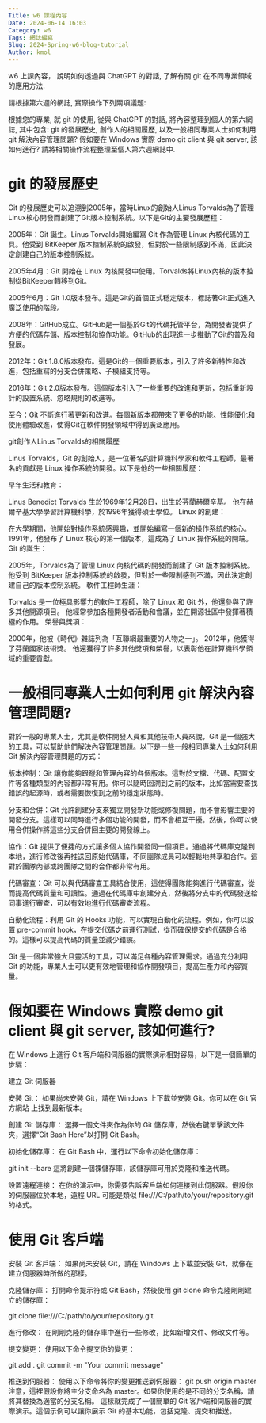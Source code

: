 ```yaml
---
Title: w6 課程內容
Date: 2024-06-14 16:03
Category: w6
Tags: 網誌編寫
Slug: 2024-Spring-w6-blog-tutorial
Author: kmol
---
```


w6 上課內容， 說明如何透過與 ChatGPT 的對話, 了解有關 git 在不同專業領域的應用方法. 

<!-- PELICAN_END_SUMMARY -->


請根據第六週的網誌, 實際操作下列兩項議題:

根據您的專業, 就 git 的使用, 從與 ChatGPT 的對話, 將內容整理到個人的第六網誌, 其中包含: git 的發展歷史, 創作人的相關履歷, 以及一般相同專業人士如何利用  git 解決內容管理問題?
假如要在 Windows 實際 demo git client 與 git server, 該如何進行? 請將相關操作流程整理至個人第六週網誌中.


# git 的發展歷史

Git 的發展歷史可以追溯到2005年，當時Linux的創始人Linus Torvalds為了管理Linux核心開發而創建了Git版本控制系統。以下是Git的主要發展歷程：

2005年：Git 誕生。Linus Torvalds開始編寫 Git 作為管理 Linux 內核代碼的工具。他受到 BitKeeper 版本控制系統的啟發，但對於一些限制感到不滿，因此決定創建自己的版本控制系統。

2005年4月：Git 開始在 Linux 內核開發中使用。Torvalds將Linux內核的版本控制從BitKeeper轉移到Git。

2005年6月：Git 1.0版本發布。這是Git的首個正式穩定版本，標誌著Git正式進入廣泛使用的階段。

2008年：GitHub成立。GitHub是一個基於Git的代碼托管平台，為開發者提供了方便的代碼存儲、版本控制和協作功能。GitHub的出現進一步推動了Git的普及和發展。

2012年：Git 1.8.0版本發布。這是Git的一個重要版本，引入了許多新特性和改進，包括重寫的分支合併策略、子模組支持等。

2016年：Git 2.0版本發布。這個版本引入了一些重要的改進和更新，包括重新設計的設置系統、忽略規則的改進等。

至今：Git 不斷進行著更新和改進。每個新版本都帶來了更多的功能、性能優化和使用體驗改進，使得Git在軟件開發領域中得到廣泛應用。

git創作人Linus Torvalds的相關履歷

Linus Torvalds，Git 的創始人，是一位著名的計算機科學家和軟件工程師，最著名的貢獻是 Linux 操作系統的開發。以下是他的一些相關履歷：

早年生活和教育：

Linus Benedict Torvalds 生於1969年12月28日，出生於芬蘭赫爾辛基。
他在赫爾辛基大學學習計算機科學，於1996年獲得碩士學位。
Linux 的創建：

在大學期間，他開始對操作系統感興趣，並開始編寫一個新的操作系統的核心。
1991年，他發布了 Linux 核心的第一個版本，這成為了 Linux 操作系統的開端。
Git 的誕生：

2005年，Torvalds為了管理 Linux 內核代碼的開發而創建了 Git 版本控制系統。
他受到 BitKeeper 版本控制系統的啟發，但對於一些限制感到不滿，因此決定創建自己的版本控制系統。
軟件工程師生涯：

Torvalds 是一位極具影響力的軟件工程師，除了 Linux 和 Git 外，他還參與了許多其他開源項目。
他經常參加各種開發者活動和會議，並在開源社區中發揮著積極的作用。
榮譽與獎項：

2000年，他被《時代》雜誌列為「互聯網最重要的人物之一」。
2012年，他獲得了芬蘭國家技術獎。
他還獲得了許多其他獎項和榮譽，以表彰他在計算機科學領域的重要貢獻。


# 一般相同專業人士如何利用 git 解決內容管理問題?

對於一般的專業人士，尤其是軟件開發人員和其他技術人員來說，Git 是一個強大的工具，可以幫助他們解決內容管理問題。以下是一些一般相同專業人士如何利用 Git 解決內容管理問題的方式：

版本控制：Git 讓你能夠跟蹤和管理內容的各個版本。這對於文檔、代碼、配置文件等各種類型的內容都非常有用。你可以隨時回溯到之前的版本，比如當需要查找錯誤的起源時，或者需要恢復到之前的穩定狀態時。

分支和合併：Git 允許創建分支來獨立開發新功能或修復問題，而不會影響主要的開發分支。這樣可以同時進行多個功能的開發，而不會相互干擾。然後，你可以使用合併操作將這些分支合併回主要的開發線上。

協作：Git 提供了便捷的方式讓多個人協作開發同一個項目。通過將代碼庫克隆到本地，進行修改後再推送回原始代碼庫，不同團隊成員可以輕鬆地共享和合作。這對於團隊內部或跨團隊之間的合作都非常有用。

代碼審查：Git 可以與代碼審查工具結合使用，這使得團隊能夠進行代碼審查，從而提高代碼質量和可讀性。通過在代碼庫中創建分支，然後將分支中的代碼發送給同事進行審查，可以有效地進行代碼審查流程。

自動化流程：利用 Git 的 Hooks 功能，可以實現自動化的流程。例如，你可以設置 pre-commit hook，在提交代碼之前運行測試，從而確保提交的代碼是合格的。這樣可以提高代碼的質量並減少錯誤。

Git 是一個非常強大且靈活的工具，可以滿足各種內容管理需求。通過充分利用 Git 的功能，專業人士可以更有效地管理和協作開發項目，提高生產力和內容質量。



# 假如要在 Windows 實際 demo git client 與 git server, 該如何進行?
在 Windows 上進行 Git 客戶端和伺服器的實際演示相對容易，以下是一個簡單的步驟：

建立 Git 伺服器

安裝 Git： 如果尚未安裝 Git，請在 Windows 上下載並安裝 Git。你可以在 Git 官方網站 上找到最新版本。

創建 Git 儲存庫： 選擇一個文件夾作為你的 Git 儲存庫，然後右鍵單擊該文件夾，選擇“Git Bash Here”以打開 Git Bash。

初始化儲存庫： 在 Git Bash 中，運行以下命令初始化儲存庫：

git init --bare
這將創建一個裸儲存庫，該儲存庫可用於克隆和推送代碼。

設置遠程連接： 在你的演示中，你需要告訴客戶端如何連接到此伺服器。假設你的伺服器位於本地，遠程 URL 可能是類似 file:///C:/path/to/your/repository.git 的格式。


# 使用 Git 客戶端
安裝 Git 客戶端： 如果尚未安裝 Git，請在 Windows 上下載並安裝 Git，就像在建立伺服器時所做的那樣。

克隆儲存庫： 打開命令提示符或 Git Bash，然後使用 git clone 命令克隆剛剛建立的儲存庫：

git clone file:///C:/path/to/your/repository.git


進行修改： 在剛剛克隆的儲存庫中進行一些修改，比如新增文件、修改文件等。

提交變更： 使用以下命令提交你的變更：

git add .
git commit -m "Your commit message"


推送到伺服器： 使用以下命令將你的變更推送到伺服器：
git push origin master
注意，這裡假設你將主分支命名為 master。如果你使用的是不同的分支名稱，請將其替換為適當的分支名稱。
這樣就完成了一個簡單的 Git 客戶端和伺服器的實際演示。這個示例可以讓你展示 Git 的基本功能，包括克隆、提交和推送。


